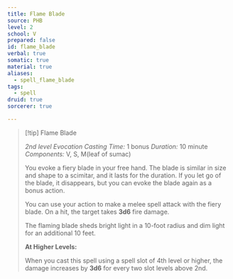 ```yaml
---
title: Flame Blade
source: PHB
level: 2
school: V
prepared: false
id: flame_blade
verbal: true
somatic: true
material: true
aliases:
  - spell_flame_blade
tags:
  - spell
druid: true
sorcerer: true

---
```

>[!tip] Flame Blade
>
> *2nd level Evocation*
> *Casting Time:* 1 bonus
> *Duration:* 10 minute
> *Components:* V, S, M(leaf of sumac)
>
>You evoke a fiery blade in your free hand. The blade is similar in size and shape to a scimitar, and it lasts for the duration. If you let go of the blade, it disappears, but you can evoke the blade again as a bonus action.
>
>You can use your action to make a melee spell attack with the fiery blade. On a hit, the target takes **3d6** fire damage.
>
>The flaming blade sheds bright light in a 10-foot radius and dim light for an additional 10 feet.
>
>**At Higher Levels:**
>
>When you cast this spell using a spell slot of 4th level or higher, the damage increases by **3d6** for every two slot levels above 2nd.
>

